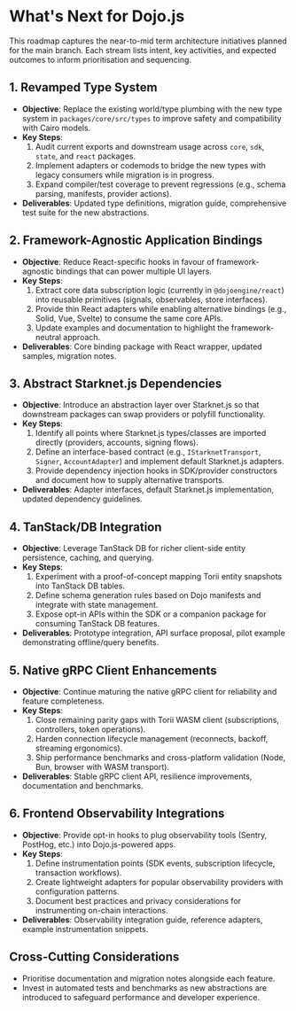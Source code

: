 # What's Next for Dojo.js

This roadmap captures the near-to-mid term architecture initiatives planned for the main branch. Each stream lists intent, key activities, and expected outcomes to inform prioritisation and sequencing.

## 1. Revamped Type System

- **Objective**: Replace the existing world/type plumbing with the new type system in `packages/core/src/types` to improve safety and compatibility with Cairo models.
- **Key Steps**:
  1. Audit current exports and downstream usage across `core`, `sdk`, `state`, and `react` packages.
  2. Implement adapters or codemods to bridge the new types with legacy consumers while migration is in progress.
  3. Expand compiler/test coverage to prevent regressions (e.g., schema parsing, manifests, provider actions).
- **Deliverables**: Updated type definitions, migration guide, comprehensive test suite for the new abstractions.

## 2. Framework-Agnostic Application Bindings

- **Objective**: Reduce React-specific hooks in favour of framework-agnostic bindings that can power multiple UI layers.
- **Key Steps**:
  1. Extract core data subscription logic (currently in `@dojoengine/react`) into reusable primitives (signals, observables, store interfaces).
  2. Provide thin React adapters while enabling alternative bindings (e.g., Solid, Vue, Svelte) to consume the same core APIs.
  3. Update examples and documentation to highlight the framework-neutral approach.
- **Deliverables**: Core binding package with React wrapper, updated samples, migration notes.

## 3. Abstract Starknet.js Dependencies

- **Objective**: Introduce an abstraction layer over Starknet.js so that downstream packages can swap providers or polyfill functionality.
- **Key Steps**:
  1. Identify all points where Starknet.js types/classes are imported directly (providers, accounts, signing flows).
  2. Define an interface-based contract (e.g., `IStarknetTransport`, `Signer`, `AccountAdapter`) and implement default Starknet.js adapters.
  3. Provide dependency injection hooks in SDK/provider constructors and document how to supply alternative transports.
- **Deliverables**: Adapter interfaces, default Starknet.js implementation, updated dependency guidelines.

## 4. TanStack/DB Integration

- **Objective**: Leverage TanStack DB for richer client-side entity persistence, caching, and querying.
- **Key Steps**:
  1. Experiment with a proof-of-concept mapping Torii entity snapshots into TanStack DB tables.
  2. Define schema generation rules based on Dojo manifests and integrate with state management.
  3. Expose opt-in APIs within the SDK or a companion package for consuming TanStack DB features.
- **Deliverables**: Prototype integration, API surface proposal, pilot example demonstrating offline/query benefits.

## 5. Native gRPC Client Enhancements

- **Objective**: Continue maturing the native gRPC client for reliability and feature completeness.
- **Key Steps**:
  1. Close remaining parity gaps with Torii WASM client (subscriptions, controllers, token operations).
  2. Harden connection lifecycle management (reconnects, backoff, streaming ergonomics).
  3. Ship performance benchmarks and cross-platform validation (Node, Bun, browser with WASM transport).
- **Deliverables**: Stable gRPC client API, resilience improvements, documentation and benchmarks.

## 6. Frontend Observability Integrations

- **Objective**: Provide opt-in hooks to plug observability tools (Sentry, PostHog, etc.) into Dojo.js-powered apps.
- **Key Steps**:
  1. Define instrumentation points (SDK events, subscription lifecycle, transaction workflows).
  2. Create lightweight adapters for popular observability providers with configuration patterns.
  3. Document best practices and privacy considerations for instrumenting on-chain interactions.
- **Deliverables**: Observability integration guide, reference adapters, example instrumentation snippets.

## Cross-Cutting Considerations

- Prioritise documentation and migration notes alongside each feature.
- Invest in automated tests and benchmarks as new abstractions are introduced to safeguard performance and developer experience.
